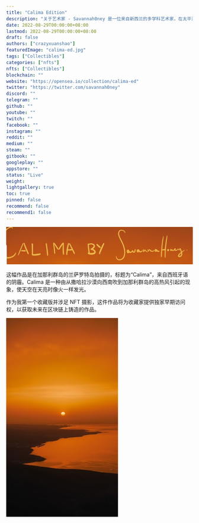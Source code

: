 ```yaml
---
title: "Calima Edition"
description: "关于艺术家 - Savannah0ney 是一位来自新西兰的多学科艺术家，在太平洋出生和长大，她的灵感来自于各种形式的艺术和我们周围明亮而美妙的世界。"
date: 2022-08-29T00:00:00+08:00
lastmod: 2022-08-29T00:00:00+08:00
draft: false
authors: ["crazyxuanshao"]
featuredImage: "calima-ed.jpg"
tags: ["Collectibles"]
categories: ["nfts"]
nfts: ["Collectibles"]
blockchain: ""
website: "https://opensea.io/collection/calima-ed"
twitter: "https://twitter.com/savannah0ney"
discord: ""
telegram: ""
github: ""
youtube: ""
twitch: ""
facebook: ""
instagram: ""
reddit: ""
medium: ""
steam: ""
gitbook: ""
googleplay: ""
appstore: ""
status: "Live"
weight: 
lightgallery: true
toc: true
pinned: false
recommend: false
recommend1: false
---
```



![dada](dada.png)

这幅作品是在加那利群岛的兰萨罗特岛拍摄的，标题为“Calima”，来自西班牙语的阴霾。Calima 是一种由从撒哈拉沙漠向西南吹到加那利群岛的高热风引起的现象，使天空在天亮时像火一样发光。

作为我第一个收藏版并涉足 NFT 摄影，这件作品将为收藏家提供独家早期访问权，以获取未来在区块链上铸造的作品。

![unnamed](unnamed.png)